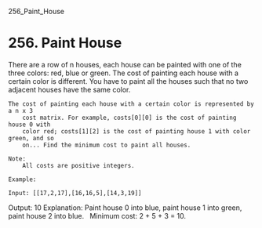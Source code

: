 256_Paint_House
# 256. Paint House

There are a row of n houses, each house can be painted with one of the three colors:
        red, blue or green. The cost of painting each house with a certain color is different. You
        have to paint all the houses such that no two adjacent houses have the same color.

    The cost of painting each house with a certain color is represented by a n x 3
        cost matrix. For example, costs[0][0] is the cost of painting house 0 with
        color red; costs[1][2] is the cost of painting house 1 with color green, and so
        on... Find the minimum cost to paint all houses.

    Note:
        All costs are positive integers.

    Example:

    Input: [[17,2,17],[16,16,5],[14,3,19]]
Output: 10
Explanation: Paint house 0 into blue, paint house 1 into green, paint house 2 into blue.
             Minimum cost: 2 + 5 + 3 = 10.